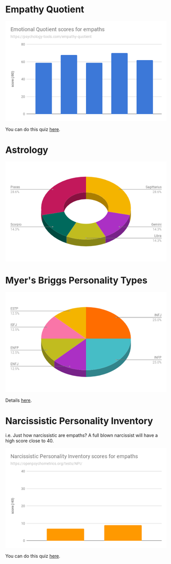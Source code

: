 <!-- TITLE: Quizzes -->
<!-- SUBTITLE: Quizzes done by empaths -->


# Empathy Quotient

![Emotional Quotient Scores For Empaths](/uploads/emotional-quotient-scores-for-empaths.png "Emotional Quotient Scores For Empaths")

You can do this quiz [here](https://psychology-tools.com/empathy-quotient).

# Astrology

![Astrology Signs](/uploads/astrology-signs.png "Astrology Signs")


# Myer's Briggs Personality Types

![Myers Briggs](/uploads/myers-briggs.png "Myers Briggs")

Details [here](/myers-briggs-personality-types).

# Narcissistic Personality Inventory

i.e. Just how narcissistic are empaths? A full blown narcissist will have a high score close to 40.

![Narcissistic Personality Inventory Scores For Empaths](/uploads/narcissistic-personality-inventory-scores-for-empaths.png "Narcissistic Personality Inventory Scores For Empaths")

You can do this quiz [here](https://openpsychometrics.org/tests/NPI/).